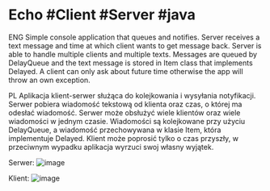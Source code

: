 # Echo #Client #Server #java

ENG
Simple console application that queues and notifies. Server receives a text message and time at which client wants to get message back. Server is able to handle multiple clients and multiple texts. Messages are queued by DelayQueue and the text message is stored in Item class that implements Delayed. A client can only ask about future time otherwise the app will throw an own exception.

PL
Aplikacja klient-serwer służąca do kolejkowania i wysyłania notyfikacji. Serwer pobiera wiadomość tekstową od klienta oraz czas, o której ma odesłać wiadomość. Serwer może obsłużyć wiele klientów oraz wiele wiadomości w jednym czasie. Wiadomości są kolejkowane przy użyciu DelayQueue, a wiadomość przechowywana w klasie Item, która implementuje Delayed. Klient może poprosić tylko o czas przyszły, w przeciwnym wypadku aplikacja wyrzuci swoj własny wyjątek.

Serwer:
![image](https://user-images.githubusercontent.com/84285452/118475643-c8b92700-b70c-11eb-854c-e8b78cc7a1ac.png)

Klient:
![image](https://user-images.githubusercontent.com/84285452/118475601-bf2fbf00-b70c-11eb-934f-d99cbe3fcd5b.png)
